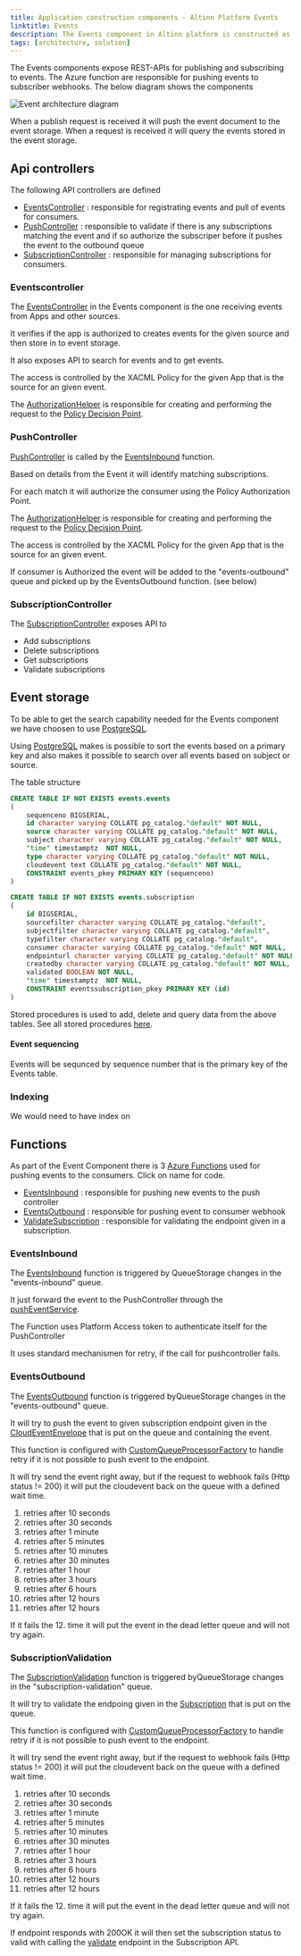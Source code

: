 ```yaml
---
title: Application construction components - Altinn Platform Events
linktitle: Events
description: The Events component in Altinn platform is constructed as an asp.net core web API application deployed as a docker container to a Kubernetes cluster.
tags: [architecture, solution]
---
```



The Events components expose REST-APIs for publishing and subscribing to events. The Azure function are responsible for pushing events
to subscriber webhooks. The below diagram shows the components

![Event architecture diagram](/technology/architecture/capabilities/runtime/integration/events/event_architecture_custom.svg "Altinn Event Architecture")

When a publish request is received it will push the event document to the event storage.
When a request is received it will query the events stored in the event storage.

## Api controllers

The following API controllers are defined

- [EventsController](https://github.com/Altinn/altinn-studio/blob/master/src/Altinn.Platform/Altinn.Platform.Events/Events/Controllers/EventsController.cs) : responsible for registrating events and pull of events for consumers.
- [PushController](https://github.com/Altinn/altinn-studio/blob/master/src/Altinn.Platform/Altinn.Platform.Events/Events/Controllers/PushController.cs) : responsible to validate if there is any subscriptions matching the event and if so authorize the subscriper before it pushes the event to the outbound queue
- [SubscriptionController](https://github.com/Altinn/altinn-studio/blob/master/src/Altinn.Platform/Altinn.Platform.Events/Events/Controllers/SubscriptionController.cs) : responsible for managing subscriptions for consumers.

### Eventscontroller

The [EventsController](https://github.com/Altinn/altinn-studio/blob/master/src/Altinn.Platform/Altinn.Platform.Events/Events/Controllers/EventsController.cs) in the Events component is the one receiving events from Apps and other sources. 

It verifies if the app is authorized to creates events for the given source and then store in to event storage.

It also exposes API to search for events and to get events. 

The access is controlled by the XACML Policy for the given App that is the source for an given event.

The [AuthorizationHelper](https://github.com/Altinn/altinn-studio/blob/master/src/Altinn.Platform/Altinn.Platform.Events/Events/Authorization/AuthorizationHelper.cs)
is responsible for creating and performing the request to the [Policy Decision Point](/technology/architecture/components/application/solution/altinn-platform/authorization/pdp/).


### PushController

[PushController](https://github.com/Altinn/altinn-studio/blob/master/src/Altinn.Platform/Altinn.Platform.Events/Events/Controllers/PushController.cs) is called by the  [EventsInbound](https://github.com/Altinn/altinn-studio/blob/master/src/Altinn.Platform/Altinn.Platform.Events/Functions/EventsInbound.cs) function. 

Based on details from the Event it will identify matching subscriptions. 

For each match it will authorize the consumer using the Policy Authorization Point.

The [AuthorizationHelper](https://github.com/Altinn/altinn-studio/blob/master/src/Altinn.Platform/Altinn.Platform.Events/Events/Authorization/AuthorizationHelper.cs)
is responsible for creating and performing the request to the [Policy Decision Point](/technology/architecture/components/application/solution/altinn-platform/authorization/pdp/).

The access is controlled by the XACML Policy for the given App that is the source for an given event.

If consumer is Authorized the event will be added to the "events-outbound" queue and picked up by the EventsOutbound function. (see below)

### SubscriptionController

The [SubscriptionController](https://github.com/Altinn/altinn-studio/blob/master/src/Altinn.Platform/Altinn.Platform.Events/Events/Controllers/SubscriptionController.cs) exposes API to 

- Add subscriptions
- Delete subscriptions
- Get subscriptions
- Validate subscriptions

## Event storage

To be able to get the search capability needed for the Events component we have choosen to use  [PostgreSQL](https://www.postgresql.org/).

Using [PostgreSQL](https://www.postgresql.org/) makes is possible to sort the events based on a primary key and also makes it possible to search
over all events based on subject or source. 

The table structure 

```sql
CREATE TABLE IF NOT EXISTS events.events
(
    sequenceno BIGSERIAL,
    id character varying COLLATE pg_catalog."default" NOT NULL,
    source character varying COLLATE pg_catalog."default" NOT NULL,
    subject character varying COLLATE pg_catalog."default" NOT NULL,
    "time" timestamptz  NOT NULL,
    type character varying COLLATE pg_catalog."default" NOT NULL,
    cloudevent text COLLATE pg_catalog."default" NOT NULL,
    CONSTRAINT events_pkey PRIMARY KEY (sequenceno)
)
```

```sql
CREATE TABLE IF NOT EXISTS events.subscription
(
    id BIGSERIAL,
    sourcefilter character varying COLLATE pg_catalog."default",
    subjectfilter character varying COLLATE pg_catalog."default",
    typefilter character varying COLLATE pg_catalog."default",
    consumer character varying COLLATE pg_catalog."default" NOT NULL,
    endpointurl character varying COLLATE pg_catalog."default" NOT NULL,
    createdby character varying COLLATE pg_catalog."default" NOT NULL,
    validated BOOLEAN NOT NULL,
    "time" timestamptz  NOT NULL,
    CONSTRAINT eventssubscription_pkey PRIMARY KEY (id)
)

```

Stored procedures is used to add, delete and query data from the above tables. 
See all stored procedures [here](https://github.com/Altinn/altinn-studio/tree/master/src/Altinn.Platform/Altinn.Platform.Events/Events/Migration).

#### Event sequencing

Events will be sequnced by sequence number that is the primary key of the Events table. 

### Indexing

We would need to have index on 


## Functions

As part of the Event Component there is 3 [Azure Functions](https://docs.microsoft.com/en-us/azure/azure-functions/) used for pushing events to the consumers. Click on name for code.

 - [EventsInbound](https://github.com/Altinn/altinn-studio/blob/master/src/Altinn.Platform/Altinn.Platform.Events/Functions/EventsInbound.cs) : responsible for pushing new events to the push controller
 - [EventsOutbound](https://github.com/Altinn/altinn-studio/blob/master/src/Altinn.Platform/Altinn.Platform.Events/Functions/EventsOutbound.cs) : responsible for pushing event to consumer webhook
 - [ValidateSubscription](https://github.com/Altinn/altinn-studio/blob/master/src/Altinn.Platform/Altinn.Platform.Events/Functions/ValidateSubscription.cs) : responsible for validating the endpoint given in a subscription. 

### EventsInbound

The [EventsInbound](https://github.com/Altinn/altinn-studio/blob/master/src/Altinn.Platform/Altinn.Platform.Events/Functions/EventsInbound.cs) function is triggered by QueueStorage changes in the "events-inbound" queue.

It just forward the event to the PushController through the [pushEventService](https://github.com/Altinn/altinn-studio/blob/master/src/Altinn.Platform/Altinn.Platform.Events/Functions/Services/PushEventsService.cs).

The Function uses Platform Access token to authenticate itself for the PushController

It uses standard mechanismen for retry, if the call for pushcontroller fails.

### EventsOutbound

The [EventsOutbound](https://github.com/Altinn/altinn-studio/blob/master/src/Altinn.Platform/Altinn.Platform.Events/Functions/EventsInbound.cs) function is triggered byQueueStorage changes in the "events-outbound" queue.

It will try to push the event to given subscription endpoint given in the [CloudEventEnvelope](https://github.com/Altinn/altinn-studio/blob/master/src/Altinn.Platform/Altinn.Platform.Events/Functions/Models/CloudEventEnvelope.cs)
that is put on the queue and containing the event.

This function is configured with [CustomQueueProcessorFactory](https://github.com/Altinn/altinn-studio/blob/master/src/Altinn.Platform/Altinn.Platform.Events/Functions/Factories/CustomQueueProcessorFactory.cs) to handle retry if it is not possible to push event to the endpoint.

It will try send the event right away, but if the request to webhook fails  (Http status != 200) it will put the cloudevent back on the queue with a
defined wait time.
1. retries after 10 seconds
2. retries after 30 seconds
3. retries after 1 minute
4. retries after 5 minutes
5. retries after 10 minutes
6. retries after 30 minutes
7. retries after 1 hour
8. retries after 3 hours
9. retries after 6 hours
10. retries after 12 hours
11. retries after 12 hours

If it fails the 12. time it will put the event in the dead letter queue and will not try again.

### SubscriptionValidation

The [SubscriptionValidation](https://github.com/Altinn/altinn-studio/blob/master/src/Altinn.Platform/Altinn.Platform.Events/Functions/SubscriptionValidation.cs) function is triggered byQueueStorage changes in the "subscription-validation" queue.

It will try to validate the endpoing given in the [Subscription](https://github.com/Altinn/altinn-studio/blob/master/src/Altinn.Platform/Altinn.Platform.Events/Functions/Models/Subscription.cs)
that is put on the queue.

This function is configured with [CustomQueueProcessorFactory](https://github.com/Altinn/altinn-studio/blob/master/src/Altinn.Platform/Altinn.Platform.Events/Functions/Factories/CustomQueueProcessorFactory.cs) to handle retry if it is not possible to push event to the endpoint.

It will try send the event right away, but if the request to webhook fails (Http status != 200) it will put the cloudevent back on the queue with a
defined wait time.
1. retries after 10 seconds
2. retries after 30 seconds
3. retries after 1 minute
4. retries after 5 minutes
5. retries after 10 minutes
6. retries after 30 minutes
7. retries after 1 hour
8. retries after 3 hours
9. retries after 6 hours
10. retries after 12 hours
11. retries after 12 hours

If it fails the 12. time it will put the event in the dead letter queue and will not try again.

If endpoint responds with 200OK it will then set the subscription status to valid with calling the [validate](https://github.com/Altinn/altinn-studio/blob/master/src/Altinn.Platform/Altinn.Platform.Events/Events/Controllers/SubscriptionController.cs#L111) endpoint in the Subscription API.
